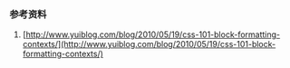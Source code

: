 

### 参考资料
1.  [http://www.yuiblog.com/blog/2010/05/19/css-101-block-formatting-contexts/](http://www.yuiblog.com/blog/2010/05/19/css-101-block-formatting-contexts/)

